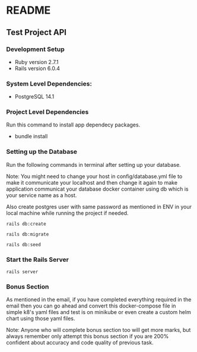 # README
## Test Project API

### Development Setup
- Ruby version 2.7.1
- Rails version 6.0.4
### System Level Dependencies:
- PostgreSQL 14.1
### Project Level Dependencies

Run this command to install app dependecy packages.

- bundle install
### Setting up the Database

Run the following commands in terminal after setting up your database.

Note: You might need to change your host in config/database.yml file to make it communicate your localhost and then change it again to make application communicat your database docker container using db which is your service name as a host.

Also create postgres user with same password as mentioned in ENV in your local machine while running the project if needed.

```
rails db:create
```
```
rails db:migrate
```
```
rails db:seed
```
### Start the Rails Server
```
rails server
```
### Bonus Section

As mentioned in the email, if you have completed everything required in the email then you can go ahead and convert this docker-compose file in simple k8's yaml files and test is on minikube or even create a custom helm chart using those yaml files.

Note: Anyone who will complete bonus section too will get more marks, but always remember only attempt this bonus section if you are 200% confident about accuracy and code quality of previous task.
